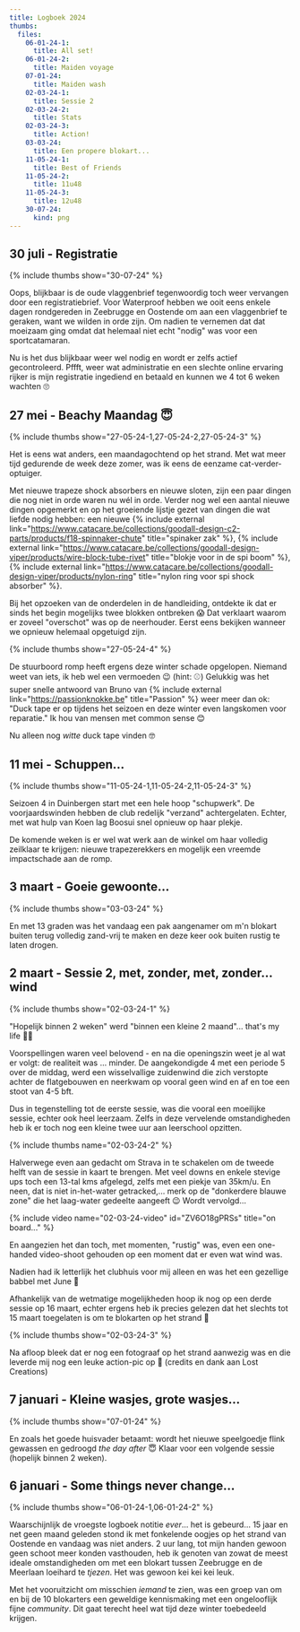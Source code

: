 ```yaml
---
title: Logboek 2024
thumbs:
  files:
    06-01-24-1:
      title: All set!
    06-01-24-2:
      title: Maiden voyage
    07-01-24:
      title: Maiden wash
    02-03-24-1:
      title: Sessie 2
    02-03-24-2:
      title: Stats
    02-03-24-3:
      title: Action!
    03-03-24:
      title: Een propere blokart...
    11-05-24-1:
      title: Best of Friends
    11-05-24-2:
      title: 11u48
    11-05-24-3:
      title: 12u48
    30-07-24:
      kind: png
---
```


## 30 juli - Registratie

{% include thumbs show="30-07-24" %}

Oops, blijkbaar is de oude vlaggenbrief tegenwoordig toch weer vervangen door een registratiebrief. Voor Waterproof hebben we ooit eens enkele dagen rondgereden in Zeebrugge en Oostende om aan een vlaggenbrief te geraken, want we wilden in orde zijn. Om nadien te vernemen dat dat moeizaam ging omdat dat helemaal niet echt "nodig" was voor een sportcatamaran.

Nu is het dus blijkbaar weer wel nodig en wordt er zelfs actief gecontroleerd. Pffft, weer wat administratie en een slechte online ervaring rijker is mijn registratie ingediend en betaald en kunnen we 4 tot 6 weken wachten 🙄

## 27 mei - Beachy Maandag 😇

{% include thumbs show="27-05-24-1,27-05-24-2,27-05-24-3" %}

Het is eens wat anders, een maandagochtend op het strand. Met wat meer tijd gedurende de week deze zomer, was ik eens de eenzame cat-verder-optuiger.

Met nieuwe trapeze shock absorbers en nieuwe sloten, zijn een paar dingen die nog niet in orde waren nu wél in orde. Verder nog wel een aantal nieuwe dingen opgemerkt en op het groeiende lijstje gezet van dingen die wat liefde nodig hebben: een nieuwe {% include external link="https://www.catacare.be/collections/goodall-design-c2-parts/products/f18-spinnaker-chute" title="spinaker zak" %}, {% include external link="https://www.catacare.be/collections/goodall-design-viper/products/wire-block-tube-rivet" title="blokje voor in de spi boom" %}, {% include external link="https://www.catacare.be/collections/goodall-design-viper/products/nylon-ring" title="nylon ring voor spi shock absorber" %}.

Bij het opzoeken van de onderdelen in de handleiding, ontdekte ik dat er sinds het begin mogelijks twee blokken ontbreken 😱 Dat verklaart waarom er zoveel "overschot" was op de neerhouder. Eerst eens bekijken wanneer we opnieuw helemaal opgetuigd zijn.

{% include thumbs show="27-05-24-4" %}

De stuurboord romp heeft ergens deze winter schade opgelopen. Niemand weet van iets, ik heb wel een vermoeden 😉 (hint: ⚾️) Gelukkig was het super snelle antwoord van Bruno van {% include external link="https://passionknokke.be" title="Passion" %} weer meer dan ok: "Duck tape er op tijdens het seizoen en deze winter even langskomen voor reparatie." Ik hou van mensen met common sense 😊

Nu alleen nog _witte_ duck tape vinden 🤓

## 11 mei - Schuppen...

{% include thumbs show="11-05-24-1,11-05-24-2,11-05-24-3" %}

Seizoen 4 in Duinbergen start met een hele hoop "schupwerk". De voorjaardswinden hebben de club redelijk "verzand" achtergelaten. Echter, met wat hulp van Koen lag Boosui snel opnieuw op haar plekje.

De komende weken is er wel wat werk aan de winkel om haar volledig zeilklaar te krijgen: nieuwe trapezerekkers en mogelijk een vreemde impactschade aan de romp.

## 3 maart - Goeie gewoonte...

{% include thumbs show="03-03-24" %}

En met 13 graden was het vandaag een pak aangenamer om m'n blokart buiten terug volledig zand-vrij te maken en deze keer ook buiten rustig te laten drogen.

## 2 maart - Sessie 2, met, zonder, met, zonder... wind

{% include thumbs show="02-03-24-1" %}

"Hopelijk binnen 2 weken" werd "binnen een kleine 2 maand"... that's my life 🤷‍♂️

Voorspellingen waren veel belovend - en na die openingszin weet je al wat er volgt: de realiteit was ... minder. De aangekondigde 4 met een periode 5 over de middag, werd een wisselvallige zuidenwind die zich verstopte achter de flatgebouwen en neerkwam op vooral geen wind en af en toe een stoot van 4-5 bft.

Dus in tegenstelling tot de eerste sessie, was die vooral een moeilijke sessie, echter ook heel leerzaam. Zelfs in deze vervelende omstandigheden heb ik er toch nog een kleine twee uur aan leerschool opzitten.

{% include thumbs name="02-03-24-2" %}

Halverwege even aan gedacht om Strava in te schakelen om de tweede helft van de sessie in kaart te brengen. Met veel downs en enkele stevige ups toch een 13-tal kms afgelegd, zelfs met een piekje van 35km/u. En neen, dat is niet in-het-water getracked,... merk op de "donkerdere blauwe zone" die het laag-water gedeelte aangeeft 😉 Wordt vervolgd...

{% include video name="02-03-24-video" id="ZV6O18gPRSs" title="on board..." %}

En aangezien het dan toch, met momenten, "rustig" was, even een one-handed video-shoot gehouden op een moment dat er even wat wind was.

Nadien had ik letterlijk het clubhuis voor mij alleen en was het een gezellige babbel met June 🙏

Afhankelijk van de wetmatige mogelijkheden hoop ik nog op een derde sessie op 16 maart, echter ergens heb ik precies gelezen dat het slechts tot 15 maart toegelaten is om te blokarten op het strand 🤞

{% include thumbs show="02-03-24-3" %}

Na afloop bleek dat er nog een fotograaf op het strand aanwezig was en die leverde mij nog een leuke action-pic op 🤩 (credits en dank aan Lost Creations)

## 7 januari - Kleine wasjes, grote wasjes... 

{% include thumbs show="07-01-24" %}

En zoals het goede huisvader betaamt: wordt het nieuwe speelgoedje flink gewassen en gedroogd _the day after_ 😇 Klaar voor een volgende sessie (hopelijk binnen 2 weken).

## 6 januari - Some things never change...

{% include thumbs show="06-01-24-1,06-01-24-2" %}

Waarschijnlijk de vroegste logboek notitie _ever_... het is gebeurd... 15 jaar en net geen maand geleden stond ik met fonkelende oogjes op het strand van Oostende en vandaag was niet anders. 2 uur lang, tot mijn handen gewoon geen schoot meer konden vasthouden, heb ik genoten van zowat de meest ideale omstandigheden om met een blokart tussen Zeebrugge en de Meerlaan loeihard te _tjezen_. Het was gewoon kei kei kei leuk.

Met het vooruitzicht om misschien _iemand_ te zien, was een groep van om en bij de 10 blokarters een geweldige kennismaking met een ongelooflijk fijne _community_. Dit gaat terecht heel wat tijd deze winter toebedeeld krijgen.
